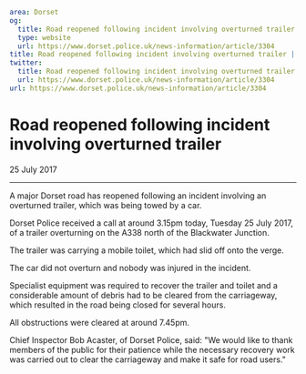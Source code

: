 ```yaml
area: Dorset
og:
  title: Road reopened following incident involving overturned trailer
  type: website
  url: https://www.dorset.police.uk/news-information/article/3304
title: Road reopened following incident involving overturned trailer |
twitter:
  title: Road reopened following incident involving overturned trailer
  url: https://www.dorset.police.uk/news-information/article/3304
url: https://www.dorset.police.uk/news-information/article/3304
```

# Road reopened following incident involving overturned trailer

25 July 2017

* * *

A major Dorset road has reopened following an incident involving an overturned trailer, which was being towed by a car.

Dorset Police received a call at around 3.15pm today, Tuesday 25 July 2017, of a trailer overturning on the A338 north of the Blackwater Junction.

The trailer was carrying a mobile toilet, which had slid off onto the verge.

The car did not overturn and nobody was injured in the incident.

Specialist equipment was required to recover the trailer and toilet and a considerable amount of debris had to be cleared from the carriageway, which resulted in the road being closed for several hours.

All obstructions were cleared at around 7.45pm.

Chief Inspector Bob Acaster, of Dorset Police, said: "We would like to thank members of the public for their patience while the necessary recovery work was carried out to clear the carriageway and make it safe for road users."
